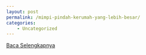 ```yaml
---
layout: post
permalink: /mimpi-pindah-kerumah-yang-lebih-besar/
categories:
    - Uncategorized
---
```


[Baca Selengkapnya](/08)